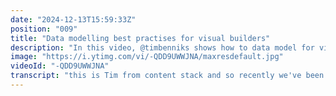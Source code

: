 ```yaml
---
date: "2024-12-13T15:59:33Z"
position: "009"
title: "Data modelling best practises for visual builders"
description: "In this video, @timbenniks shows how to data model for visual experiences in Contentstack. Design data and domain data are meant to be used in a different way. In this video we dive into the differences.\n\nLearn more in our academy: https://contentstack.com/academy\nTalk to us on Discord: https://community.contentstack.com/\nTry Contentstack for free: https://www.contentstack.com/try-for-free"
image: "https://i.ytimg.com/vi/-QDD9UWWJNA/maxresdefault.jpg"
videoId: "-QDD9UWWJNA"
transcript: "this is Tim from content stack and so recently we've been getting a bunch of questions about how data modeling works when you have a hatl CMS that's more of a platform nowadays where you have visual building you have data modeling you have all these other extras like how do you deal with your data modeling where does what live and how do things interact and so let's just dive into it because there's a few basic things that you should know to make yourself more successful in the long run [Music] look at my website this is I think the simplest and nicest way to explain what I'm going to be talking about because I've tried to explain this stuff with like super fancy like buzzwordy terms and nomenclature and that it's really hard to land how what all these you know um abstract things so let's just look at it if you can see here this is my website right and everything is like lovely and visual editing and for example when I open the form here I have a bunch of like design related things I can say well make the text smaller or put it on the right stuff like that right and so then there's some rich text component and then there's a component that lists my videos on and on this one lists my articles there's my some some talks and so there are two different types of content on this page and you really need to start to understand the difference between these two two types of content to know how to data model your site so this one is my hero component this is a movable block right I can just move this down and it kind of just I can change this kind of every week just for like putting a new picture in it or slightly changing the title or changing the links this is quite volatile this is fully my landing page this is the first thing you see I won't be using this next year or even next week I could completely change this all the time but then the other type of content that you see here is this list of videos well the fact that this is a latest videos list with a little bit of text that is again this more design related like this lives on my landing page but these videos themselves these are actually data that I will reuse across my different channels maybe I make an app on my phone maybe I get so famous for my YouTube that I build you know a list of all my videos on a different place on a different website this is my domain data the same goes for my blog posts right these blog posts might live on my website but they will also live on def. two they will leave on medium they might live on the content stack blog right so these are again pieces of writing that I have created that I want to show in different places and reuse across the years or you know and the same things for my my blog like my my conference talks so the fact that I have two of those things here together one is live streams one is talks that is actually a design choice I made but the fact what these talks are that's not a design choice and so the content or data for these talks or these live streams or these articles doesn't contain anything design related right for example this is a good example here so this is my list of Articles which is a design component CU in design I can say you know what feature the first one and make the rest small like these things are design related and only and they they are contained to my component that I have on this page on my landing page but if I just go to one of those articles I can also edit these in here you see this data model has nothing to do with how it looks it's just the data so when we look at these data models you really get different things going on right so I have an article that is very specific and I will use this in like 5 years it's exactly like this I might enrich it a little bit but it lives with me and this also makes sure that if I have this there's no other place where I show this where it has to look differently I'm not going to have have to add this because what you see over time with when systems get bigger and let's say in this article data model I would have said um image has to be bigger so you can check the check box and on the website the image looks bigger but then in 2 years you're building an iPhone app and you realize I don't even use that checkbox let me just remove it and then suddenly the website across the world dies because it doesn't have the checkbox anymore right separate how it looks from your actual data and the fancy terms for that are volatile data which is how it looks and then you have domain data which is what you know that's your core of what you might reuse to the Future and so as you can see I have all these things like talks timelines um videos but then there's the page and the page is really just not that much it's just SEO data basically and a whole bunch of components and these are all about how it looks and these are reusable across different pages and they might point to other things that are more domain driven that you don't change but they themselves make sure it looks a certain way and so if you can separate those two out it becomes very simple to build your site you have your core domain data that that you just reference to things and you have your creative work and so when you separate those things out it's also a lot easier for Content editors to kind of understand where they are allowed to touch stuff and where they are not allowed and yeah this is kind of what I wanted to say and I've been trying to talk about this for quite a long time because you have all these people that say I have this amazing figma design I'm going to grab every component that I have and I'm going to make a data model for all of this stuff and just going to fill out my website but what happens if you then want a list of your videos and then on another page you also want a list of your videos are you going to just reconnect these videos every time or are you going to build one component that points to three videos um and these videos you don't have to touch because they exist already right there's a difference in how this works and so I hope this helps and I know this is kind of still quite abstract um but this really will help you um if you grow your content over the years if you have like we have a lovely customers that do this to the max they would have nine tenants with different brands that that use this approach and it works incredibly well and so feel free to watch all our content on our Academy because we talk about this kind of data modeling related stuff quite a lot and so you can also come to our Discord Link in the description or you can just reach out to me personally and I can show you how this all works anyways happy coding cheers"
---
```


